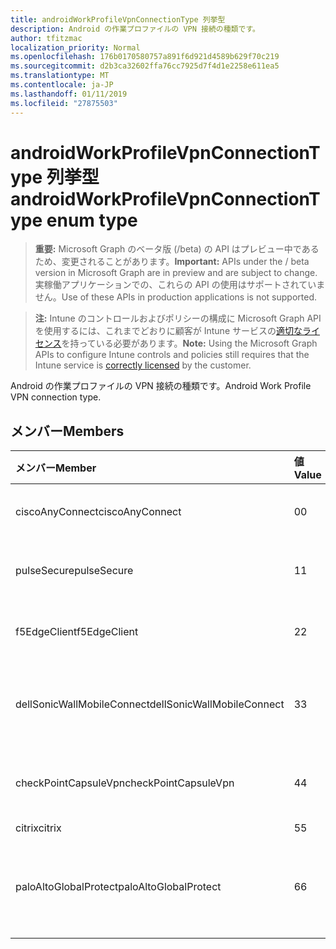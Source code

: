 ```yaml
---
title: androidWorkProfileVpnConnectionType 列挙型
description: Android の作業プロファイルの VPN 接続の種類です。
author: tfitzmac
localization_priority: Normal
ms.openlocfilehash: 176b0170580757a891f6d921d4589b629f70c219
ms.sourcegitcommit: d2b3ca32602ffa76cc7925d7f4d1e2258e611ea5
ms.translationtype: MT
ms.contentlocale: ja-JP
ms.lasthandoff: 01/11/2019
ms.locfileid: "27875503"
---
```

# <a name="androidworkprofilevpnconnectiontype-enum-type"></a><span data-ttu-id="f9118-103">androidWorkProfileVpnConnectionType 列挙型</span><span class="sxs-lookup"><span data-stu-id="f9118-103">androidWorkProfileVpnConnectionType enum type</span></span>

> <span data-ttu-id="f9118-104">**重要:** Microsoft Graph のベータ版 (/beta) の API はプレビュー中であるため、変更されることがあります。</span><span class="sxs-lookup"><span data-stu-id="f9118-104">**Important:** APIs under the / beta version in Microsoft Graph are in preview and are subject to change.</span></span> <span data-ttu-id="f9118-105">実稼働アプリケーションでの、これらの API の使用はサポートされていません。</span><span class="sxs-lookup"><span data-stu-id="f9118-105">Use of these APIs in production applications is not supported.</span></span>

> <span data-ttu-id="f9118-106">**注:** Intune のコントロールおよびポリシーの構成に Microsoft Graph API を使用するには、これまでどおりに顧客が Intune サービスの[適切なライセンス](https://go.microsoft.com/fwlink/?linkid=839381)を持っている必要があります。</span><span class="sxs-lookup"><span data-stu-id="f9118-106">**Note:** Using the Microsoft Graph APIs to configure Intune controls and policies still requires that the Intune service is [correctly licensed](https://go.microsoft.com/fwlink/?linkid=839381) by the customer.</span></span>

<span data-ttu-id="f9118-107">Android の作業プロファイルの VPN 接続の種類です。</span><span class="sxs-lookup"><span data-stu-id="f9118-107">Android Work Profile VPN connection type.</span></span>
## <a name="members"></a><span data-ttu-id="f9118-108">メンバー</span><span class="sxs-lookup"><span data-stu-id="f9118-108">Members</span></span>
|<span data-ttu-id="f9118-109">メンバー</span><span class="sxs-lookup"><span data-stu-id="f9118-109">Member</span></span>|<span data-ttu-id="f9118-110">値</span><span class="sxs-lookup"><span data-stu-id="f9118-110">Value</span></span>|<span data-ttu-id="f9118-111">説明</span><span class="sxs-lookup"><span data-stu-id="f9118-111">Description</span></span>|
|:---|:---|:---|
|<span data-ttu-id="f9118-112">ciscoAnyConnect</span><span class="sxs-lookup"><span data-stu-id="f9118-112">ciscoAnyConnect</span></span>|<span data-ttu-id="f9118-113">0</span><span class="sxs-lookup"><span data-stu-id="f9118-113">0</span></span>|<span data-ttu-id="f9118-114">Cisco AnyConnect。</span><span class="sxs-lookup"><span data-stu-id="f9118-114">Cisco AnyConnect.</span></span>|
|<span data-ttu-id="f9118-115">pulseSecure</span><span class="sxs-lookup"><span data-stu-id="f9118-115">pulseSecure</span></span>|<span data-ttu-id="f9118-116">1</span><span class="sxs-lookup"><span data-stu-id="f9118-116">1</span></span>|<span data-ttu-id="f9118-117">パルスをセキュリティで保護します。</span><span class="sxs-lookup"><span data-stu-id="f9118-117">Pulse Secure.</span></span>|
|<span data-ttu-id="f9118-118">f5EdgeClient</span><span class="sxs-lookup"><span data-stu-id="f9118-118">f5EdgeClient</span></span>|<span data-ttu-id="f9118-119">2</span><span class="sxs-lookup"><span data-stu-id="f9118-119">2</span></span>|<span data-ttu-id="f9118-120">F5 キーを押してエッジのクライアントです。</span><span class="sxs-lookup"><span data-stu-id="f9118-120">F5 Edge Client.</span></span>|
|<span data-ttu-id="f9118-121">dellSonicWallMobileConnect</span><span class="sxs-lookup"><span data-stu-id="f9118-121">dellSonicWallMobileConnect</span></span>|<span data-ttu-id="f9118-122">3</span><span class="sxs-lookup"><span data-stu-id="f9118-122">3</span></span>|<span data-ttu-id="f9118-123">Dell SonicWALL モバイル接続します。</span><span class="sxs-lookup"><span data-stu-id="f9118-123">Dell SonicWALL Mobile Connection.</span></span>|
|<span data-ttu-id="f9118-124">checkPointCapsuleVpn</span><span class="sxs-lookup"><span data-stu-id="f9118-124">checkPointCapsuleVpn</span></span>|<span data-ttu-id="f9118-125">4</span><span class="sxs-lookup"><span data-stu-id="f9118-125">4</span></span>|<span data-ttu-id="f9118-126">ポイント カプセル VPN を確認してください。</span><span class="sxs-lookup"><span data-stu-id="f9118-126">Check Point Capsule VPN.</span></span>|
|<span data-ttu-id="f9118-127">citrix</span><span class="sxs-lookup"><span data-stu-id="f9118-127">citrix</span></span>|<span data-ttu-id="f9118-128">5</span><span class="sxs-lookup"><span data-stu-id="f9118-128">5</span></span>|<span data-ttu-id="f9118-129">Citrix</span><span class="sxs-lookup"><span data-stu-id="f9118-129">Citrix</span></span>|
|<span data-ttu-id="f9118-130">paloAltoGlobalProtect</span><span class="sxs-lookup"><span data-stu-id="f9118-130">paloAltoGlobalProtect</span></span>|<span data-ttu-id="f9118-131">6</span><span class="sxs-lookup"><span data-stu-id="f9118-131">6</span></span>|<span data-ttu-id="f9118-132">パロアルトの Alto ネットワーク GlobalProtect。</span><span class="sxs-lookup"><span data-stu-id="f9118-132">Palo Alto Networks GlobalProtect.</span></span>|





